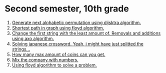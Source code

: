 <h1>Second semester, 10th grade</h1>
<ol>
<li><a href="dijsktra_permutation.cpp">Generate next alphabetic permutation using dijsktra algorithm.</a></li>
<li><a href="floyd.cpp">Shortest path in graph using floyd algorithm.</a></li>
<li><a href="graham_axo.cpp">Change the first string with the least amount of. Removals and additions using axo algorithm.</a></li>
<li><a href="japanese_crossword_creator.cpp">Solving japanese crossword. Yeah, i might have just splitted the strings...</a></li>
<li><a href="max_coins.cpp">How many max amount of coins can you get.</a></li>
<li><a href="phone_number.cpp">Mix the company with numbers.</a></li>
<li><a href="violet_taxi(floyd).cpp">Using floyd algorithm to solve a problem.</a></li>
</ol>